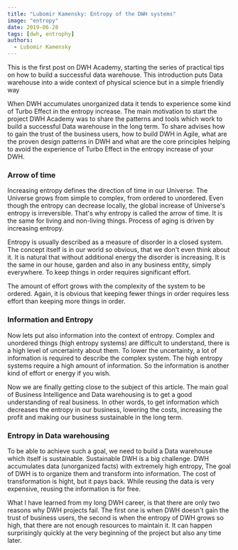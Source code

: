 ```yaml
---
title: "Lubomir Kamensky: Entropy of the DWH systems"
image: "entropy"
date: 2019-06-28
tags: [dwh, entrophy]
authors:
  - Lubomir Kamensky
---
```

This is the first post on DWH Academy, starting the series of practical tips on how to build a successful data warehouse. This introduction puts Data warehouse into a wide context of  physical science but in a simple friendly way

When DWH accumulates unorganized data it tends to experience some kind of Turbo Effect in the entropy increase.  The main motivation to start the project DWH Academy was to share the patterns and tools which work to build a successful Data warehouse in the long term.  To share advises how to gain the trust of the business users, how to build DWH in Agile, what are the proven design patterns in DWH and what are the core principles helping to avoid the experience of Turbo Effect in the entropy increase of your DWH.

### Arrow of time
Increasing entropy defines the direction of time in our Universe. The Universe grows from simple to complex, from ordered to unordered.  Even though the entropy can decrease locally, the global increase of Universe's entropy is irreversible.  That's why entropy is called the arrow of time. It is the same for living and non-living things. Process of aging is driven by increasing entropy.

Entropy is usually described as a measure of disorder in a closed system.  The concept itself is in our world so obvious, that we don't even think about it. It is natural that without additional energy the disorder is increasing.  It is the same in our house, garden and also in any business entity, simply everywhere. To keep things in order requires significant effort.

The amount of effort grows with the complexity of the system to be ordered. Again, it is obvious that keeping fewer things in order requires less effort than keeping more things in order. 

### Information and Entropy
Now lets put also information into the context of entropy. Complex and unordered things (high entropy systems) are difficult to understand, there is a high level of uncertainty about them. To lower the uncertainty, a lot of information is required to describe the complex system. The high entropy systems require a high amount of information.  So the information is another kind of effort or energy if you wish.

Now we are finally getting close to the subject of this article. The main goal of Business Intelligence and Data warehousing is to get a good understanding of real business.  In other words, to get information which decreases the entropy in our business, lowering the costs, increasing the profit and making our business sustainable in the long term. 

### Entropy in Data warehousing
To be able to achieve such a goal, we need to build a Data warehouse which itself is sustainable.  Sustainable DWH is a big challenge.  DWH accumulates data (unorganized facts) with extremely high entropy, The goal of DWH is to organize them and transform into information. The cost of transformation is hight, but it pays back. While reusing the data is very expensive, reusing the information is for free.

What I have learned from my long DWH career, is that there are only two reasons why DWH projects fail.  The first one is when DWH doesn't gain the trust of business users, the second is when the entropy of DWH grows so high, that there are not enough resources to maintain it. It can happen surprisingly quickly at the very beginning of the project but also any time later.
